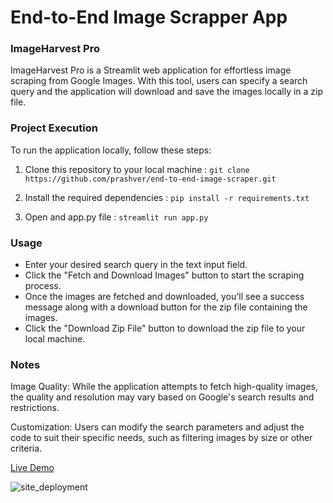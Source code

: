 # End-to-End Image Scrapper App

### ImageHarvest Pro
ImageHarvest Pro is a Streamlit web application for effortless image scraping from Google Images. With this tool, users can specify a search query and the application will download and save the images locally in a zip file.


### Project Execution
To run the application locally, follow these steps:
1. Clone this repository to your local machine : 
```git clone https://github.com/prashver/end-to-end-image-scraper.git```

2. Install the required dependencies : 
```pip install -r requirements.txt```

4. Open and app.py file : 
```streamlit run app.py```


### Usage
- Enter your desired search query in the text input field.
- Click the "Fetch and Download Images" button to start the scraping process.
- Once the images are fetched and downloaded, you'll see a success message along with a download button for the zip file containing the images.
- Click the "Download Zip File" button to download the zip file to your local machine.


### Notes
Image Quality: While the application attempts to fetch high-quality images, the quality and resolution may vary based on Google's search results and restrictions.

Customization: Users can modify the search parameters and adjust the code to suit their specific needs, such as filtering images by size or other criteria.

[Live Demo](https://prashver-image-scraper.streamlit.app/)

![site_deployment](https://github.com/prashver/end-to-end-image-scraper/assets/84378440/bfc14bf1-58d3-42c4-aff7-42974100781c)

